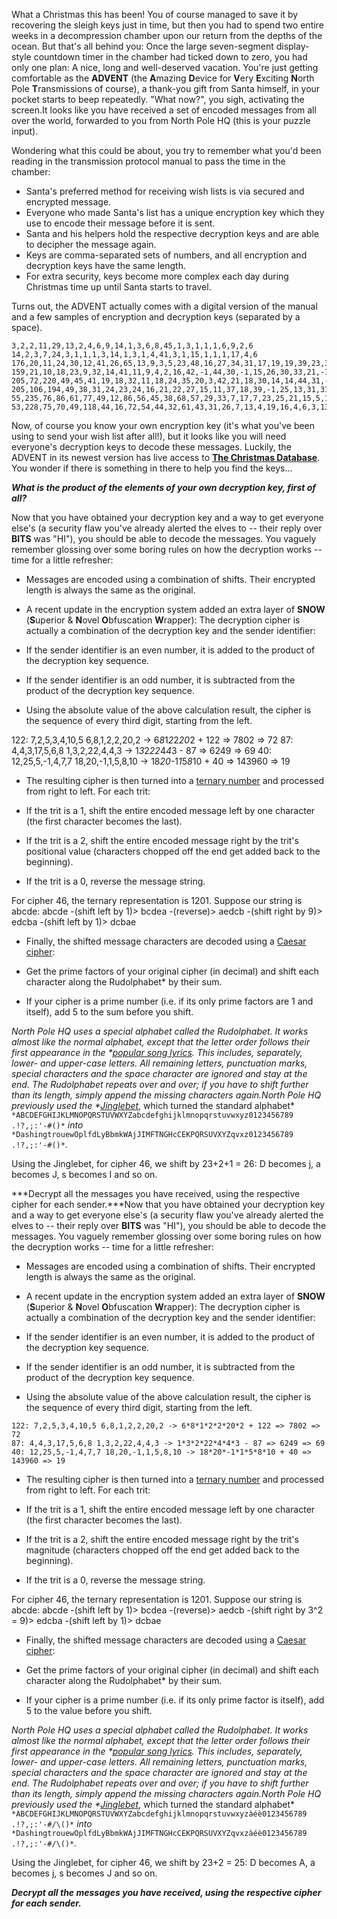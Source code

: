 What a Christmas this has been! You of course managed to save it by recovering the sleigh keys just in time, but then you had to spend two entire weeks in a decompression chamber upon our return from the depths of the ocean. But that's all behind you: Once the large seven-segment display-style countdown timer in the chamber had ticked down to zero, you had only one plan: A nice, long and well-deserved vacation. You're just getting comfortable as the **ADVENT** (the **A**mazing **D**evice for **V**ery **E**xciting **N**orth Pole **T**ransmissions of course), a thank-you gift from Santa himself, in your pocket starts to beep repeatedly. "What now?", you sigh, activating the screen.It looks like you have received a set of encoded messages from all over the world, forwarded to you from North Pole HQ (this is your puzzle input).

Wondering what this could be about, you try to remember what you'd been reading in the transmission protocol manual to pass the time in the chamber:

-   Santa's preferred method for receiving wish lists is via secured and encrypted message.
-   Everyone who made Santa's list has a unique encryption key which they use to encode their message before it is sent.
-   Santa and his helpers hold the respective decryption keys and are able to decipher the message again.
-   Keys are comma-separated sets of numbers, and all encryption and decryption keys have the same length.
-   For extra security, keys become more complex each day during Christmas time up until Santa starts to travel.

Turns out, the ADVENT actually comes with a digital version of the manual and a few samples of encryption and decryption keys (separated by a space).

```
3,2,2,11,29,13,2,4,6,9,14,1,3,6,8,45,1,3,1,1,1,6,9,2,6 14,2,3,7,24,3,1,1,1,3,14,1,3,1,4,41,3,1,15,1,1,1,17,4,6
176,20,11,24,30,12,41,26,65,13,9,3,5,23,48,16,27,34,31,17,19,19,39,23,30 159,21,10,18,23,9,32,14,41,11,9,4,2,16,42,-1,44,30,-1,15,26,30,33,21,-1
205,72,220,49,45,41,19,18,32,11,18,24,35,20,3,42,21,18,30,14,14,44,31,-1,-1 205,106,194,49,38,31,24,23,24,16,21,22,27,15,11,37,18,39,-1,25,13,31,31,-1,-1
55,235,76,86,61,77,49,12,86,56,45,38,68,57,29,33,7,17,7,23,25,21,15,5,14 53,228,75,70,49,118,44,16,72,54,44,32,61,43,31,26,7,13,4,19,16,4,6,3,13
```

Now, of course you know your own encryption key (it's what you've been using to send your wish list after all!), but it looks like you will need everyone's decryption keys to decode these messages. Luckily, the ADVENT in its newest version has live access to **[The Christmas Database](https://aoc.lewagon.community/)**. You wonder if there is something in there to help you find the keys...

***What is the product of the elements of your own decryption key, first of all?***

Now that you have obtained your decryption key and a way to get everyone else's (a security flaw you've already alerted the elves to -- their reply over **BITS** was "HI"), you should be able to decode the messages. You vaguely remember glossing over some boring rules on how the decryption works -- time for a little refresher:

-   Messages are encoded using a combination of shifts. Their encrypted length is always the same as the original.
-   A recent update in the encryption system added an extra layer of **SNOW** (**S**uperior & **N**ovel **O**bfuscation **W**rapper): The decryption cipher is actually a combination of the decryption key and the sender identifier:

-   If the sender identifier is an even number, it is added to the product of the decryption key sequence.
-   If the sender identifier is an odd number, it is subtracted from the product of the decryption key sequence.
-   Using the absolute value of the above calculation result, the cipher is the sequence of every third digit, starting from the left.

122: 7,2,5,3,4,10,5 6,8,1,2,2,20,2 -> 6*8*1*2*2*20*2 + 122 => 7802 => 72
87: 4,4,3,17,5,6,8 1,3,2,22,4,4,3 -> 1*3*2*22*4*4*3 - 87 => 6249 => 69
40: 12,25,5,-1,4,7,7 18,20,-1,1,5,8,10 -> 18*20*-1*1*5*8*10 + 40 => 143960 => 19

-   The resulting cipher is then turned into a [ternary number](https://en.wikipedia.org/wiki/Ternary_numeral_system) and processed from right to left. For each trit:

-   If the trit is a 1, shift the entire encoded message left by one character (the first character becomes the last).
-   If the trit is a 2, shift the entire encoded message right by the trit's positional value (characters chopped off the end get added back to the beginning).
-   If the trit is a 0, reverse the message string.

For cipher 46, the ternary representation is 1201. Suppose our string is abcde:
abcde -(shift left by 1)> bcdea -(reverse)> aedcb -(shift right by 9)> edcba -(shift left by 1)> dcbae

-   Finally, the shifted message characters are decoded using a [Caesar cipher](https://en.wikipedia.org/wiki/Caesar_cipher):

-   Get the prime factors of your original cipher (in decimal) and shift each character along the Rudolphabet* by their sum.
-   If your cipher is a prime number (i.e. if its only prime factors are 1 and itself), add 5 to the sum before you shift.

**North Pole HQ uses a special alphabet called the Rudolphabet. It works almost like the normal alphabet, except that the letter order follows their first appearance in the* *[popular song lyrics](https://www.41051.com/xmaslyrics/rudolph.html)**. This includes, separately, lower- and upper-case letters. All remaining letters, punctuation marks, special characters and the space character are ignored and stay at the end. The Rudolphabet repeats over and over; if you have to shift further than its length, simply append the missing characters again.**North Pole HQ previously used the* *[Jinglebet](https://www.41051.com/xmaslyrics/jingle.html)**, which turned the standard alphabet* `*ABCDEFGHIJKLMNOPQRSTUVWXYZabcdefghijklmnopqrstuvwxyz0123456789 .!?,;:'-#()*` *into* `*DashingtrouewOplfdLyBbmkWAjJIMFTNGHcCEKPQRSUVXYZqvxz0123456789 .!?,;:'-#()*`*.*

Using the Jinglebet, for cipher 46, we shift by 23+2+1 = 26: D becomes j, a becomes J, s becomes I and so on.

***Decrypt all the messages you have received, using the respective cipher for each sender.***Now that you have obtained your decryption key and a way to get everyone else's (a security flaw you've already alerted the elves to -- their reply over **BITS** was "HI"), you should be able to decode the messages. You vaguely remember glossing over some boring rules on how the decryption works -- time for a little refresher:

-   Messages are encoded using a combination of shifts. Their encrypted length is always the same as the original.
-   A recent update in the encryption system added an extra layer of **SNOW** (**S**uperior & **N**ovel **O**bfuscation **W**rapper): The decryption cipher is actually a combination of the decryption key and the sender identifier:

-   If the sender identifier is an even number, it is added to the product of the decryption key sequence.
-   If the sender identifier is an odd number, it is subtracted from the product of the decryption key sequence.
-   Using the absolute value of the above calculation result, the cipher is the sequence of every third digit, starting from the left.

```
122: 7,2,5,3,4,10,5 6,8,1,2,2,20,2 -> 6*8*1*2*2*20*2 + 122 => 7802 => 72
87: 4,4,3,17,5,6,8 1,3,2,22,4,4,3 -> 1*3*2*22*4*4*3 - 87 => 6249 => 69
40: 12,25,5,-1,4,7,7 18,20,-1,1,5,8,10 -> 18*20*-1*1*5*8*10 + 40 => 143960 => 19
```

-   The resulting cipher is then turned into a [ternary number](https://en.wikipedia.org/wiki/Ternary_numeral_system) and processed from right to left. For each trit:

-   If the trit is a 1, shift the entire encoded message left by one character (the first character becomes the last).
-   If the trit is a 2, shift the entire encoded message right by the trit's magnitude (characters chopped off the end get added back to the beginning).
-   If the trit is a 0, reverse the message string.

For cipher 46, the ternary representation is 1201. Suppose our string is abcde:
abcde -(shift left by 1)> bcdea -(reverse)> aedcb -(shift right by 3^2 = 9)> edcba -(shift left by 1)> dcbae

-   Finally, the shifted message characters are decoded using a [Caesar cipher](https://en.wikipedia.org/wiki/Caesar_cipher):

-   Get the prime factors of your original cipher (in decimal) and shift each character along the Rudolphabet* by their sum.
-   If your cipher is a prime number (i.e. if its only prime factor is itself), add 5 to the value before you shift.

**North Pole HQ uses a special alphabet called the Rudolphabet. It works almost like the normal alphabet, except that the letter order follows their first appearance in the* *[popular song lyrics](https://www.41051.com/xmaslyrics/rudolph.html)**. This includes, separately, lower- and upper-case letters. All remaining letters, punctuation marks, special characters and the space character are ignored and stay at the end. The Rudolphabet repeats over and over; if you have to shift further than its length, simply append the missing characters again.**North Pole HQ previously used the* *[Jinglebet](https://www.41051.com/xmaslyrics/jingle.html)**, which turned the standard alphabet* `*ABCDEFGHIJKLMNOPQRSTUVWXYZabcdefghijklmnopqrstuvwxyzàéè0123456789 .!?,;:'-#/\()*` *into* `*DashingtrouewOplfdLyBbmkWAjJIMFTNGHcCEKPQRSUVXYZqvxzàéè0123456789 .!?,;:'-#/\()*`*.*

Using the Jinglebet, for cipher 46, we shift by 23+2 = 25: D becomes A, a becomes j, s becomes J and so on.

***Decrypt all the messages you have received, using the respective cipher for each sender.***
